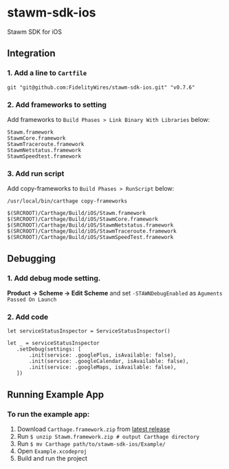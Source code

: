 # stawm-sdk-ios
Stawm SDK for iOS

## Integration

### 1. Add a line to `Cartfile`

```Cartfile
git "git@github.com:FidelityWires/stawm-sdk-ios.git" "v0.7.6"
```

### 2. Add frameworks to setting

Add frameworks to  `Build Phases > Link Binary With Libraries` below:

```
Stawm.framework
StawmCore.framework
StawmTraceroute.framework
StawmNetstatus.framework
StawmSpeedtest.framework
```

### 3. Add run script

Add copy-frameworks to `Build Phases > RunScript` below:

```
/usr/local/bin/carthage copy-frameworks

$(SRCROOT)/Carthage/Build/iOS/Stawm.framework
$(SRCROOT)/Carthage/Build/iOS/StawmCore.framework
$(SRCROOT)/Carthage/Build/iOS/StawmNetstatus.framework
$(SRCROOT)/Carthage/Build/iOS/StawmTraceroute.framework
$(SRCROOT)/Carthage/Build/iOS/StawmSpeedTest.framework
```

## Debugging
### 1. Add debug mode setting.
**Product -> Scheme -> Edit Scheme** and set `-STAWNDebugEnabled` as `Aguments Passed On Launch`
### 2. Add code

 ```
let serviceStatusInspector = ServiceStatusInspector()

let _ = serviceStatusInspector
    .setDebug(settings: [
        .init(service: .googlePlus, isAvailable: false),
        .init(service: .googleCalendar, isAvailable: false),
        .init(service: .googleMaps, isAvailable: false),
    ])
 ```

## Running Example App
### To run the example app:
1. Download `Carthage.framework.zip` from [latest release](https://github.com/FidelityWires/stawm-sdk-ios/releases)
2. Run `$ unzip Stawm.framework.zip # output Carthage directory`
3. Run `$ mv Carthage path/to/stawm-sdk-ios/Example/`
4. Open `Example.xcodeproj`
5. Build and run the project